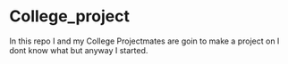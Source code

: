 # College_project
In this repo I and my College Projectmates are goin to make a project on I dont know what but anyway I started.
